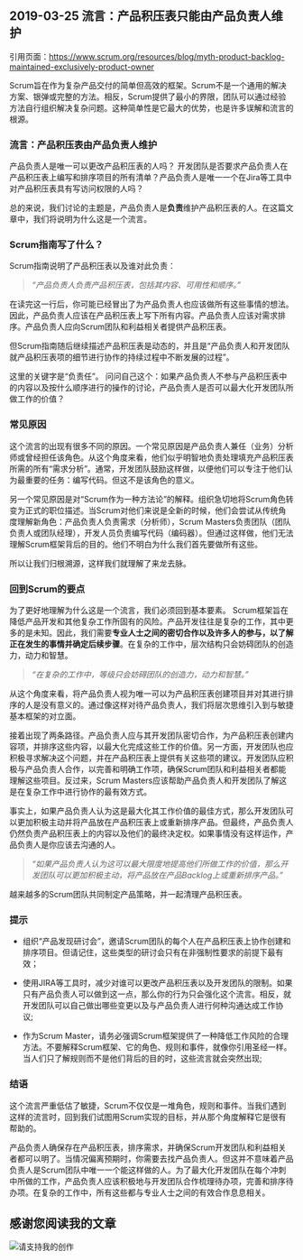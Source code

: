 ## 2019-03-25 流言：产品积压表只能由产品负责人维护



引用页面：https://www.scrum.org/resources/blog/myth-product-backlog-maintained-exclusively-product-owner

Scrum旨在作为复杂产品交付的简单但高效的框架。Scrum不是一个通用的解决方案、银弹或完整的方法。相反，Scrum提供了最小的界限，团队可以通过经验方法自行组织解决复杂问题。这种简单性是它最大的优势，也是许多误解和流言的根源。

### 流言：产品积压表由产品负责人维护

产品负责人是唯一可以更改产品积压表的人吗？ 开发团队是否要求产品负责人在产品积压表上编写和排序项目的所有清单？产品负责人是唯一一个在Jira等工具中对产品积压表具有写访问权限的人吗？

总的来说，我们讨论的主题是，产品负责人是**负责**维护产品积压表的人。在这篇文章中，我们将说明为什么这是一个流言。

### Scrum指南写了什么？

Scrum指南说明了产品积压表以及谁对此负责：

> *“产品负责人负责产品积压表，包括其内容、可用性和顺序。”*

在读完这一行后，你可能已经冒出了为产品负责人也应该做所有这些事情的想法。因此，产品负责人应该在产品积压表上写下所有内容。产品负责人应该对需求排序。产品负责人应向Scrum团队和利益相关者提供产品积压表。

但Scrum指南随后继续描述产品积压表是动态的，并且是“产品负责人和开发团队就产品积压表项的细节进行协作的持续过程中不断发展的过程”。

这里的关键字是“负责任”。 问问自己这个：如果产品负责人不参与产品积压表中的内容以及按什么顺序进行的操作的讨论，产品负责人是否可以最大化开发团队所做工作的价值？

### 常见原因

这个流言的出现有很多不同的原因。一个常见原因是产品负责人兼任（业务）分析师或曾经担任该角色。从这个角度来看，他们似乎明智地负责处理填充产品积压表所需的所有“需求分析”。通常，开发团队鼓励这样做，以便他们可以专注于他们认为最重要的任务：编写代码。但这不是该角色的意义。

另一个常见原因是对“Scrum作为一种方法论”的解释。组织急切地将Scrum角色转变为正式的职位描述。当Scrum对他们来说是全新的时候，他们会尝试从传统角度理解新角色：产品负责人负责需求（分析师），Scrum Masters负责团队（团队负责人或团队经理），开发人员负责编写代码（编码器）。但通过这样做，他们无法理解Scrum框架背后的目的。他们不明白为什么我们首先要做所有这些。

所以让我们归根溯源，这样我们就理解了来龙去脉。

### 回到Scrum的要点

为了更好地理解为什么这是一个流言，我们必须回到基本要素。 Scrum框架旨在降低产品开发和其他复杂工作所固有的风险。产品开发往往是复杂的工作，其中更多的是未知。因此，我们需要**专业人士之间的密切合作以及许多人的参与，以了解正在发生的事情并确定后续步骤**。在复杂的工作中，层次结构只会妨碍团队的创造力，动力和智慧。

> *“在复杂的工作中，等级只会妨碍团队的创造力，动力和智慧。”*

从这个角度来看，将产品负责人视为唯一可以为产品积压表创建项目并对其进行排序的人是没有意义的。通过像这样对待产品负责人，我们将层次思维引入到与敏捷基本框架的对立面。

接着出现了两条路径。产品负责人应与其开发团队密切合作，为产品积压表创建内容项，并排序这些内容，以最大化完成这些工作的价值。另一方面，开发团队也应积极寻求解决这个问题，并在产品积压表上提供有关这些项的建议。开发团队应积极与产品负责人合作，以完善和明确工作项，确保Scrum团队和利益相关者都能理解这些项目。反过来，Scrum Masters应该帮助产品负责人和开发团队了解这是在复杂工作中进行协作的最有效方式。

事实上，如果产品负责人认为这是最大化其工作价值的最佳方式，那么开发团队可以更加积极主动并将产品放在产品积压表上或重新排序产品。但最终，产品负责人仍然负责产品积压表上的内容以及他们的最终决定权。如果事情没有这样运作，产品负责人是你应该去沟通的人。

> *“如果产品负责人认为这可以最大限度地提高他们所做工作的价值，那么开发团队可以更加积极主动，将产品放在产品Backlog上或重新排序产品。”*

越来越多的Scrum团队共同制定产品策略，并一起清理产品积压表。

### 提示

- 组织“产品发现研讨会”，邀请Scrum团队的每个人在产品积压表上协作创建和排序项目。但请记住，这些类型的研讨会只有在非强制性要求的前提下最有效；

- 使用JIRA等工具时，减少对谁可以更改产品积压表以及开发团队的限制。如果只有产品负责人可以做到这一点，那么你的行为只会强化这个流言。相反，就开发团队可以自己做出哪些变更以及与产品负责人进行何种沟通达成工作协议;
- 作为Scrum Master，请务必强调Scrum框架提供了一种降低工作风险的合理方法。不要解释Scrum框架、它的角色、规则和事件，就像你引用圣经一样。当人们只了解规则而不是他们背后的目的时，这些流言就会突然出现;

### 结语

这个流言严重低估了敏捷，Scrum不仅仅是一堆角色，规则和事件。当我们遇到这样的流言时，回到我们试图用Scrum实现的目标，并从那个角度解释它是很有帮助的。

产品负责人确保存在产品积压表，排序需求，并确保Scrum开发团队和利益相关者都可以明了。当情况偏离预期时，你需要去找产品负责人。但这并不意味着产品负责人是Scrum团队中唯一一个能这样做的人。为了最大化开发团队在每个冲刺中所做的工作，产品负责人应该积极地与开发团队合作梳理待办项，完善和排序待办项。在复杂的工作中，所有这些都与专业人士之间的有效合作息息相关。


## 感谢您阅读我的文章

![请支持我的创作](https://sggggy.github.io/images/rewards_code.jpg)